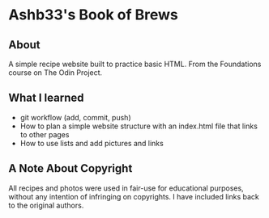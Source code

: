# Ashb33's Book of Brews

## About

A simple recipe website built to practice basic HTML. From the Foundations course on The Odin Project.

## What I learned

- git workflow (add, commit, push)
- How to plan a simple website structure with an index.html file that links to other pages
- How to use lists and add pictures and links

## A Note About Copyright

All recipes and photos were used in fair-use for educational purposes, without any intention of infringing on copyrights. I have included links back to the original authors.
